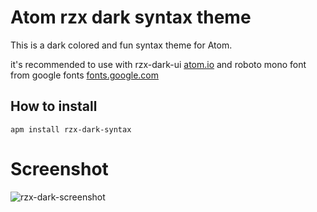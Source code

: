 # Atom rzx dark syntax theme

This is a dark colored and fun syntax theme for Atom.


it's recommended to use with rzx-dark-ui [atom.io](https://atom.io/themes/rzx-dark-ui) and roboto mono font from google fonts [fonts.google.com](https://fonts.google.com/specimen/Roboto+Mono)

## How to install

```
apm install rzx-dark-syntax
```
# Screenshot

![rzx-dark-screenshot](https://user-images.githubusercontent.com/15671466/58065374-db1f1b00-7b5b-11e9-8496-b015ef0d2e03.png)
